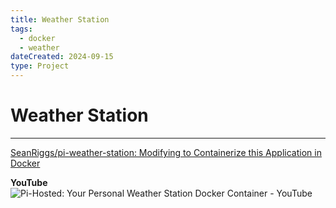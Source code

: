 ```yaml
---
title: Weather Station
tags:
  - docker
  - weather
dateCreated: 2024-09-15
type: Project
---
```

# Weather Station
___
[SeanRiggs/pi-weather-station: Modifying to Containerize this Application in Docker](https://github.com/SeanRiggs/pi-weather-station)

**YouTube**
![Pi-Hosted: Your Personal Weather Station Docker Container - YouTube](https://www.youtube.com/watch?v=5JfPzvcm0E8)
